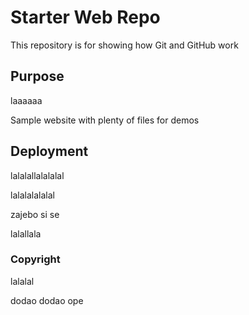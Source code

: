 # Starter Web Repo

This repository is for showing how Git and GitHub work

## Purpose
laaaaaa

Sample website with plenty of files for demos

## Deployment

lalalallalalalal


lalalalalalal

zajebo si se

lalallala


### Copyright

lalalal


dodao
dodao ope
